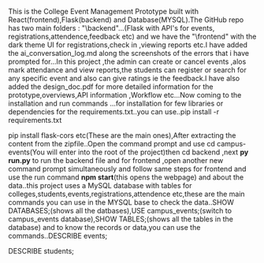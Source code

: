 This is the College Event Management Prototype built with React(frontend),Flask(backend) and Database(MYSQL).The GitHub repo has two main folders : "\\backend"...(Flask with API's for events, registrations,attendence,feedback etc) and we have the "\\frontend" with the dark theme UI for registrations,check in ,viewing reports etc.I have added the ai\_conversation\_log.md along the screenshots of the errors that i have prompted for...In this project ,the admin can create or cancel events ,alos mark attendance and view reports,the students can register or search for any specific event and also can give ratings ie the feedback.I have also added the design\_doc.pdf for more detailed information for the prototype,overviews,API information ,Workflow etc...Now coming to the installation and run commands ...for installation for few libraries or dependencies for the requirements.txt..you can use..pip install -r requirements.txt

pip install flask-cors etc(These are the main ones),After extracting the content from the zipfile..Open the command prompt and use cd campus-events(You will enter into the root of the project)then cd backend ,next **py run.py** to run the backend file and for frontend ,open another new command prompt simultaneously and follow same steps for frontend and use the run command **npm start**(this opens the webpage) and about the data..this project uses a MySQL database with tables for colleges,students,events,registrations,attendence etc,these are the main commands you can use in the MYSQL base to check the data..SHOW DATABASES;(shows all the datbases),USE campus\_events;(switch to campus\_events database),SHOW TABLES;(shows all the tables in the database) and to know the records or data,you can use the commands..DESCRIBE events;

DESCRIBE students; 

